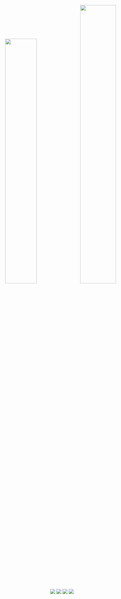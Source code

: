 <p align = "center">
  <img width="45%" src = "https://github-readme-stats.vercel.app/api?username=brainspoof&show_icons=true&count_private=true&theme=radical&hide=issues&line_height=32"> &nbsp;&nbsp;
  <img width="48%" src = "https://github-readme-streak-stats.herokuapp.com/?user=brainspoof&theme=radical">
</p>

<p align="center">
  &nbsp;
  <a href="https://www.youtube.com/channel/UCErV65oPNiYu-uLNs_AmwaA"><img src="https://img.shields.io/badge/YouTube-FF0000?style=for-the-badge&logo=youtube&logoColor=white"></a>
    <a href="https://twitter.com/brainspoof"><img src="https://img.shields.io/badge/Twitter-1DA1F2?style=for-the-badge&logo=twitter&logoColor=white" /></a>
  <a href="https://www.instagram.com/shubhscript.py/"><img src="https://img.shields.io/badge/Instagram-E4405F?style=for-the-badge&logo=twitter&logoColor=white" /></a>
<a href="https://www.linkedin.com/in/shubham-gupta-877637177/"><img src="https://img.shields.io/badge/LinkedIn-0077B5?style=for-the-badge&logo=linkedin&logoColor=white" /></a>
  
</p>
